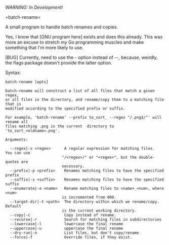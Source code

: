 *WARNING: In Development!*

=batch-rename=

A small program to handle batch renames and copies.

Yes, I know that [GNU program here] exists and does this already.  This was more
an excuse to stretch my Go programming muscles and make something that I'm more
likely to use.

[BUG] Currently, need to use the -<longarg> option instead of --<longarg>, because,
weirdly, the flags package doesn't provide the latter option.  

Syntax:

	batch-rename [opts]

    batch-rename will construct a list of all files that match a given regex,
    or all files in the directory, and rename/copy them to a matching file that is
    modified according to the specified prefix or suffix.

    For example, 'batch-rename' --prefix to_sort_ --regex "/.png$/"' will rename all
    files matching .png in the current  directory to 'to_sort_<oldname>.png'.

    Arguments:

      --regex|-x <regex>      A regular expression for matching files.  You can use
                             "/<regex>/" or "<regex>", but the double-quotes are
                             necessary.
      --prefix|-p <prefix>    Renames matching files to have the specified prefix
      --suffix|-s <suffix>    Renames matching files to have the specified suffix
      --enumerate|-e <name>   Rename matching files to <name>_<num>, where <num>
                             is incremented from 000.
      --target-dir|-t <path>  The directory within which we rename/copy.  Default
                             is the current working directory.
      --copy|-c               Copy instead of rename.
      --recurse|-r            Search for matching files in subdirectories
      --lowercase|-l          lowercase the final rename
      --uppercase|-u          uppercase the final rename
      --dry-run|-n            List files, but don't copy/rename
      --force|-f              Override files, if they exist.
